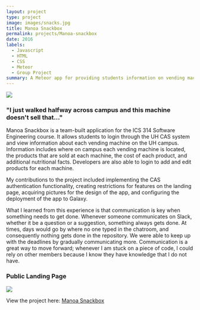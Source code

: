 ```yaml
---
layout: project
type: project
image: images/snacks.jpg
title: Manoa Snackbox
permalink: projects/Manoa-snackbox
date: 2016
labels:
  - Javascript
  - HTML
  - CSS
  - Meteor
  - Group Project
summary: A Meteor app for providing students information on vending machines on UH campus.
---
```


<img class="ui image" src="{{ site.baseurl }}/images/HolmesBanner.jpg">

### "I just walked halfway across campus and this machine doesn't sell that..."

Manoa Snackbox is a team-built application for the ICS 314 Software Engineering course. It allows students to login through the UH CAS system and view information about each vending machine on the UH campus. Information includes where on campus each vending machine is located, the products that are sold at each machine, the cost of each product, and additional nutritional facts. Developers are also able to login to add and edit products for each machine.

My contributions to the project included implementing the CAS authentication functionality, creating restrictions for features on the landing page, acquiring pictures for the design of the app, and configuring the deployment of the app to Galaxy.

What I learned from this experience is that communication is key when something needs to get done. Whenever someone communicates on Slack, whether it be a question or a suggestion, something always gets done. At times, days would go by where no one typed in the chatroom, and consequently nothing gets done in the repository. We were able to keep up with the deadlines by gradually communicating more. Communication is a great way to move forward; whenever I am stuck on a piece of code, I could rely on other members because I know they have knowledge that I do not have.

### Public Landing Page
<img class="ui image" src="{{ site.baseurl }}/images/homescreen.png">

View the project here: [Manoa Snackbox](https://manoa-snackbox.github.io)




